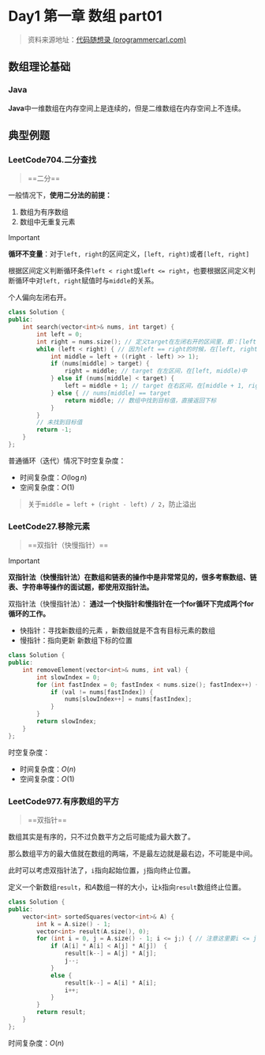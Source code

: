 # Day1 第一章 数组 part01

> 资料来源地址：[代码随想录 (programmercarl.com)](https://programmercarl.com/数组理论基础.html)

## 数组理论基础

### Java

**Java**中一维数组在内存空间上是连续的，但是二维数组在内存空间上不连续。



## 典型例题

### LeetCode704.二分查找

> ==二分==

一般情况下，**使用二分法的前提：**

1. 数组为有序数组
2. 数组中无重复元素

> [!important]
>
> **循环不变量**：对于`left, right`的区间定义，`[left, right)`或者`[left, right]`
>
> 根据区间定义判断循环条件`left < right`或`left <= right`，也要根据区间定义判断循环中对`left, right`赋值时与`middle`的关系。
>
> 个人偏向左闭右开。

```c++
class Solution {
public:
    int search(vector<int>& nums, int target) {
        int left = 0;
        int right = nums.size(); // 定义target在左闭右开的区间里，即：[left, right)
        while (left < right) { // 因为left == right的时候，在[left, right)是无效的空间，所以使用 <
            int middle = left + ((right - left) >> 1);
            if (nums[middle] > target) {
                right = middle; // target 在左区间，在[left, middle)中
            } else if (nums[middle] < target) {
                left = middle + 1; // target 在右区间，在[middle + 1, right)中
            } else { // nums[middle] == target
                return middle; // 数组中找到目标值，直接返回下标
            }
        }
        // 未找到目标值
        return -1;
    }
};
```

普通循环（迭代）情况下时空复杂度：

- 时间复杂度：$O(\log{n})$
- 空间复杂度：$O(1)$

> 关于`middle = left + (right - left) / 2`，防止溢出



###  LeetCode27.移除元素

> ==双指针（快慢指针）==

> [!important]
>
> **双指针法（快慢指针法）在数组和链表的操作中是非常常见的，很多考察数组、链表、字符串等操作的面试题，都使用双指针法。**

双指针法（快慢指针法）： **通过一个快指针和慢指针在一个for循环下完成两个for循环的工作。**

- 快指针：寻找新数组的元素 ，新数组就是不含有目标元素的数组
- 慢指针：指向更新 新数组下标的位置

```c++
class Solution {
public:
    int removeElement(vector<int>& nums, int val) {
        int slowIndex = 0;
        for (int fastIndex = 0; fastIndex < nums.size(); fastIndex++) {
            if (val != nums[fastIndex]) {
                nums[slowIndex++] = nums[fastIndex];
            }
        }
        return slowIndex;
    }
};
```

时空复杂度：

- 时间复杂度：$O(n)$
- 空间复杂度：$O(1)$



### LeetCode977.有序数组的平方

> ==双指针==

数组其实是有序的，只不过负数平方之后可能成为最大数了。

那么数组平方的最大值就在数组的两端，不是最左边就是最右边，不可能是中间。

此时可以考虑双指针法了，`i`指向起始位置，`j`指向终止位置。

定义一个新数组`result`，和$A$数组一样的大小，让`k`指向`result`数组终止位置。

```c++
class Solution {
public:
    vector<int> sortedSquares(vector<int>& A) {
        int k = A.size() - 1;
        vector<int> result(A.size(), 0);
        for (int i = 0, j = A.size() - 1; i <= j;) { // 注意这里要i <= j，因为最后要处理两个元素
            if (A[i] * A[i] < A[j] * A[j])  {
                result[k--] = A[j] * A[j];
                j--;
            }
            else {
                result[k--] = A[i] * A[i];
                i++;
            }
        }
        return result;
    }
};
```

时间复杂度：$O(n)$





